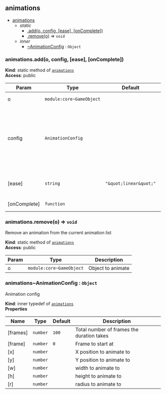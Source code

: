 <a name="module_animations"></a>

## animations

* [animations](#module_animations)
    * _static_
        * [.add(o, config, [ease], [onComplete])](#module_animations.add)
        * [.remove(o)](#module_animations.remove) ⇒ <code>void</code>
    * _inner_
        * [~AnimationConfig](#module_animations..AnimationConfig) : <code>Object</code>

<a name="module_animations.add"></a>

### animations.add(o, config, [ease], [onComplete])
**Kind**: static method of [<code>animations</code>](#module_animations)  
**Access**: public  

| Param | Type | Default | Description |
| --- | --- | --- | --- |
| o | <code>module:core~GameObject</code> |  | Object to animate |
| config | <code>AnimationConfig</code> |  | Config for animation. Should include any of x, y, h, w, r in an object. Can also specify frames and start frame |
| [ease] | <code>string</code> | <code>&quot;\&quot;linear\&quot;&quot;</code> | Ease string to use. Options are: linear | exp | quint | quad | sine |
| [onComplete] | <code>function</code> |  | onComplete callback |

<a name="module_animations.remove"></a>

### animations.remove(o) ⇒ <code>void</code>
Remove an animation from the current animation list

**Kind**: static method of [<code>animations</code>](#module_animations)  
**Access**: public  

| Param | Type | Description |
| --- | --- | --- |
| o | <code>module:core~GameObject</code> | Object to animate |

<a name="module_animations..AnimationConfig"></a>

### animations~AnimationConfig : <code>Object</code>
Animation config

**Kind**: inner typedef of [<code>animations</code>](#module_animations)  
**Properties**

| Name | Type | Default | Description |
| --- | --- | --- | --- |
| [frames] | <code>number</code> | <code>100</code> | Total number of frames the duration takes |
| [frame] | <code>number</code> | <code>0</code> | Frame to start at |
| [x] | <code>number</code> |  | X position to animate to |
| [y] | <code>number</code> |  | Y position to animate to |
| [w] | <code>number</code> |  | width to animate to |
| [h] | <code>number</code> |  | height to animate to |
| [r] | <code>number</code> |  | radius to animate to |

